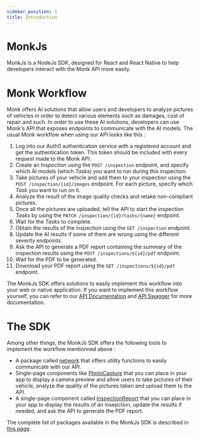 ```yaml
---
sidebar_position: 1
title: Introduction
---
```


# MonkJs
MonkJs is a NodeJs SDK, designed for React and React Native to help developers interact with the Monk API more easily.

# Monk Workflow
Monk offers AI solutions that allow users and developers to analyze pictures of vehicles in order to detect various
elements such as damages, cost of repair and such. In order to use these AI solutions, developers can use Monk's API
that exposes endpoints to communicate with the AI models. The usual Monk workflow when using our API looks like this :

1. Log into our Auth0 authentication service with a registered account and get the authentication token. This token
  should be included with every request made to the Monk API.
2. Create an *Inspection* using the `POST /inspection` endpoint, and specify which AI models (which *Tasks*) you want to
  run during this inspection.
3. Take pictures of your vehicle and add them to your inspection using the `POST /inspection/{id}/images` endpoint. For
  each picture, specify which *Task* you want to run on it.
4. Analyze the result of the image quality checks and retake non-compliant pictures.
5. Once all the pictures are uploaded, tell the API to start the inspection *Tasks* by using the
  `PATCH /inspection/{id}/tasks/{name}` endpoint.
6. Wait for the *Tasks* to complete.
7. Obtain the results of the inspection using the `GET /inspection` endpoint.
8. Update the AI results if some of them are wrong using the different severity endpoints.
9. Ask the API to generate a PDF report containing the summary of the inspection results using the
  `POST /inspections/${id}/pdf` endpoint.
10. Wait for the PDF to be generated.
11. Download your PDF report using the `GET /inspections/${id}/pdf` endpoint.

The MonkJs SDK offers solutions to easily implement this workflow into your web or native application. If you want to
implement this workflow yourself, you can refer to our [API Documentation](https://documentation.preview.monk.ai/) and
[API Swagger](https://api.monk.ai/v1/apidocs/) for more documentation.

# The SDK
Among other things, the MonkJs SDK offers the following tools to implement the workflow mentionned above :

- A package called [network](docs/packages/network.md) that offers utility functions to easily communicate with our API.
- Single-page components like [PhotoCapture](docs/packages/inspection-capture-web.md) that you can place in your app
  to display a camera preview and allow users to take pictures of their vehicle, analyze the quality of the pictures
  taken and upload them to the API.
- A single-page component called [InspectionReport](docs/packages/inspection-report-web.md) that you can place in your app
  to display the results of an insepction, update the results if needed, and ask the API to generate the PDF report.

The complete list of packages available in the MonkJs SDK is described in [this page](/docs/category/packages).

